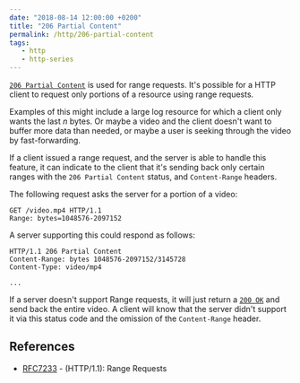 ```yaml
---
date: "2018-08-14 12:00:00 +0200"
title: "206 Partial Content"
permalink: /http/206-partial-content
tags:
   - http
   - http-series
---
```


[`206 Partial Content`][1] is used for range requests. It's possible for a
HTTP client to request only portions of a resource using range requests.

Examples of this might include a large log resource for which a client only
wants the last _n_ bytes. Or maybe a video and the client doesn't want to
buffer more data than needed, or maybe a user is seeking through the video
by fast-forwarding.

If a client issued a range request, and the server is able to handle this
feature, it can indicate to the client that it's sending back only certain
ranges with the `206 Partial Content` status, and `Content-Range` headers.

The following request asks the server for a portion of a video:

```http
GET /video.mp4 HTTP/1.1
Range: bytes=1048576-2097152
```

A server supporting this could respond as follows:

```http
HTTP/1.1 206 Partial Content
Content-Range: bytes 1048576-2097152/3145728
Content-Type: video/mp4

...
```

If a server doesn't support Range requests, it will just return a [`200 OK`][3]
and send back the entire video. A client will know that the server didn't
support it via this status code and the omission of the `Content-Range` header.

References
----------

* [RFC7233][2] - (HTTP/1.1): Range Requests

[1]: https://tools.ietf.org/html/rfc7233#section-4.1 "206 Partial Content"
[2]: https://tools.ietf.org/html/rfc7233 "(HTTP/1.1): Range Requests"
[3]: /http/200-ok "200 OK"
